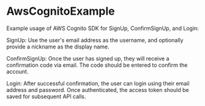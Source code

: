 # AwsCognitoExample
Example usage of AWS Cognito SDK for SignUp, ConfirmSignUp, and Login:

SignUp: Use the user's email address as the username, and optionally provide a nickname as the display name.

ConfirmSignUp: Once the user has signed up, they will receive a confirmation code via email. The code should be entered to confirm the account.

Login: After successful confirmation, the user can login using their email address and password. Once authenticated, the access token should be saved for subsequent API calls.
